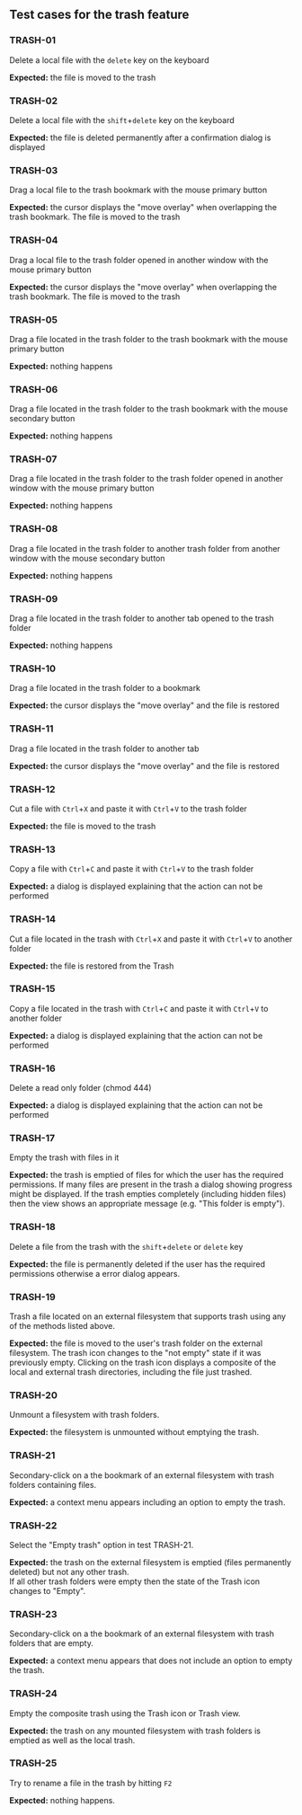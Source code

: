 ## Test cases for the trash feature

### TRASH-01
Delete a local file with the `delete` key on the keyboard

**Expected:** the file is moved to the trash

### TRASH-02
Delete a local file with the `shift`+`delete` key on the keyboard

**Expected:** the file is deleted permanently after a confirmation dialog is displayed

### TRASH-03
Drag a local file to the trash bookmark with the mouse primary button

**Expected:** the cursor displays the "move overlay" when overlapping the trash bookmark. The file is moved to the trash

### TRASH-04
Drag a local file to the trash folder opened in another window  with the mouse primary button

**Expected:** the cursor displays the "move overlay" when overlapping the trash bookmark. The file is moved to the trash

### TRASH-05
Drag a file located in the trash folder to the trash bookmark with the mouse primary button

**Expected:** nothing happens

### TRASH-06
Drag a file located in the trash folder to the trash bookmark with the mouse secondary button

**Expected:** nothing happens

### TRASH-07
Drag a file located in the trash folder to the trash folder opened in another window with the mouse primary button

**Expected:** nothing happens

### TRASH-08
Drag a file located in the trash folder to another trash folder from another window with the mouse secondary button

**Expected:** nothing happens

### TRASH-09
Drag a file located in the trash folder to another tab opened to the trash folder

**Expected:** nothing happens

### TRASH-10
Drag a file located in the trash folder to a bookmark

**Expected:** the cursor displays the "move overlay" and the file is restored

### TRASH-11
Drag a file located in the trash folder to another tab

**Expected:** the cursor displays the "move overlay" and the file is restored

### TRASH-12
Cut a file with `Ctrl`+`X` and paste it with `Ctrl`+`V` to the trash folder

**Expected:** the file is moved to the trash

### TRASH-13
Copy a file with `Ctrl`+`C` and paste it with `Ctrl`+`V` to the trash folder

**Expected:** a dialog is displayed explaining that the action can not be performed

### TRASH-14
Cut a file located in the trash with `Ctrl`+`X` and paste it with `Ctrl`+`V` to another folder

**Expected:** the file is restored from the Trash

### TRASH-15
Copy a file located in the trash with `Ctrl`+`C` and paste it with `Ctrl`+`V` to another folder

**Expected:** a dialog is displayed explaining that the action can not be performed

### TRASH-16
Delete a read only folder (chmod 444)

**Expected:** a dialog is displayed explaining that the action can not be performed

### TRASH-17 
Empty the trash with files in it

**Expected:** the trash is emptied of files for which the user has the required permissions. If many files are present in the trash a dialog showing progress might be displayed.  If the trash empties completely (including hidden files) then the view shows an appropriate message (e.g. "This folder is empty").

### TRASH-18 
Delete a file from the trash with the `shift`+`delete` or `delete` key

**Expected:** the file is permanently deleted if the user has the required permissions otherwise a error dialog appears.

### TRASH-19 
Trash a file located on an external filesystem that supports trash using any of the methods listed above.

**Expected:** the file is moved to the user's trash folder on the external filesystem.  The trash icon changes to  the "not empty" state if it was previously empty.  Clicking on the trash icon displays a composite of the local and external trash directories, including the file just trashed.

### TRASH-20
Unmount a filesystem with trash folders.

**Expected:** the filesystem is unmounted without emptying the trash.

### TRASH-21
Secondary-click on a the bookmark of an external filesystem with trash folders containing files.

**Expected:** a context menu appears including an option to empty the trash.

### TRASH-22
Select the "Empty trash" option in test TRASH-21.  

**Expected:** the trash on the external filesystem is emptied (files permanently deleted) but not any other trash.  
If all other trash folders were empty then the state of the Trash icon changes to "Empty".

### TRASH-23
Secondary-click on a the bookmark of an external filesystem with trash folders that are empty.

**Expected:** a context menu appears that does not include an option to empty the trash.

### TRASH-24
Empty the composite trash using the Trash icon or Trash view.  

**Expected:** the trash on any mounted filesystem with trash folders is emptied as well as the local trash.

### TRASH-25
Try to rename a file in the trash by hitting `F2` 

**Expected:** nothing happens.
